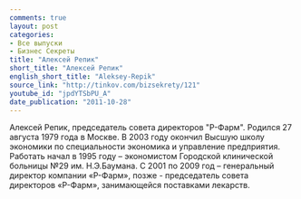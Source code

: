 ```yaml
---
comments: true
layout: post
categories:
- Все выпуски
- Бизнес Секреты
title: "Алексей Репик"
short_title: "Алексей Репик"
english_short_title: "Aleksey-Repik"
source_link: "http://tinkov.com/bizsekrety/121"
youtube_id: "jpdYTSbPU_A"
date_publication: "2011-10-28"
---
```

Алексей Репик, председатель совета директоров "Р-Фарм". Родился 27 августа 1979 года в Москве. В 2003 году окончил Высшую школу экономики по специальности экономика и управление предприятия. Работать начал в 1995 году – экономистом Городской клинической больницы №29 им. Н.Э.Баумана. С 2001 по 2009 год – генеральный директор компании «Р-Фарм», позже - председатель совета директоров «Р-Фарм», занимающейся поставками лекарств.
